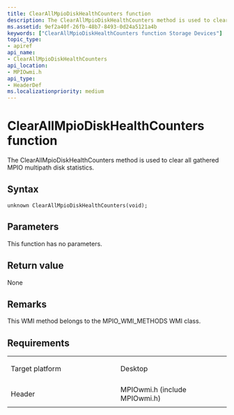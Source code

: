 ```yaml
---
title: ClearAllMpioDiskHealthCounters function
description: The ClearAllMpioDiskHealthCounters method is used to clear all gathered MPIO multipath disk statistics.
ms.assetid: 9ef2a40f-26fb-48b7-8493-0d24a5121a4b
keywords: ["ClearAllMpioDiskHealthCounters function Storage Devices"]
topic_type:
- apiref
api_name:
- ClearAllMpioDiskHealthCounters
api_location:
- MPIOwmi.h
api_type:
- HeaderDef
ms.localizationpriority: medium
---
```


# ClearAllMpioDiskHealthCounters function


The ClearAllMpioDiskHealthCounters method is used to clear all gathered MPIO multipath disk statistics.

Syntax
------

```ManagedCPlusPlus
unknown ClearAllMpioDiskHealthCounters(void);
```

Parameters
----------

This function has no parameters.

Return value
------------

None

Remarks
-------

This WMI method belongs to the MPIO\_WMI\_METHODS WMI class.

Requirements
------------

<table>
<colgroup>
<col width="50%" />
<col width="50%" />
</colgroup>
<tbody>
<tr class="odd">
<td align="left"><p>Target platform</p></td>
<td align="left">Desktop</td>
</tr>
<tr class="even">
<td align="left"><p>Header</p></td>
<td align="left">MPIOwmi.h (include MPIOwmi.h)</td>
</tr>
</tbody>
</table>

 

 





